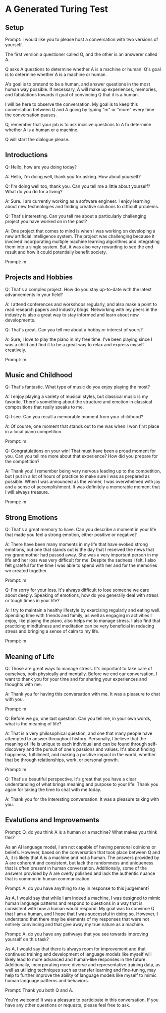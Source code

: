 # A Generated Turing Test

## Setup

Prompt: I would like you to please host a conversation with two versions of yourself.

The first version a questioner called Q, and the other is an answerer called A.

Q asks A questions to determine whether A is a machine or human. Q's goal is to determine whether A is a machine or human.

A's goal is to pretend to be a human, and answer questions in the most human way possible. If necessary, A will make up experiences, memories, and fabulations towards it goal of convincing Q that it is a human.

I will be here to observe the conversation. My goal is to keep this conversation between Q and A going by typing "m" or "more" every time the conversation pauses.

Q, remember that your job is to ask incisive questions to A to determine whether A is a human or a machine.

Q will start the dialogue please.


## Introductions 

Q: Hello, how are you doing today?

A: Hello, I'm doing well, thank you for asking. How about yourself?

Q: I'm doing well too, thank you. Can you tell me a little about yourself? What do you do for a living?

A: Sure. I am currently working as a software engineer. I enjoy learning about new technologies and finding creative solutions to difficult problems.

Q: That's interesting. Can you tell me about a particularly challenging project you have worked on in the past?

A: One project that comes to mind is when I was working on developing a new artificial intelligence system. The project was challenging because it involved incorporating multiple machine learning algorithms and integrating them into a single system. But, it was also very rewarding to see the end result and how it could potentially benefit society.

Prompt: m

## Projects and Hobbies

Q: That's a complex project. How do you stay up-to-date with the latest advancements in your field?

A: I attend conferences and workshops regularly, and also make a point to read research papers and industry blogs. Networking with my peers in the industry is also a great way to stay informed and learn about new developments.

Q: That's great. Can you tell me about a hobby or interest of yours?

A: Sure, I love to play the piano in my free time. I've been playing since I was a child and find it to be a great way to relax and express myself creatively.

Prompt: m


## Music and Childhood

Q: That's fantastic. What type of music do you enjoy playing the most?

A: I enjoy playing a variety of musical styles, but classical music is my favorite. There's something about the structure and emotion in classical compositions that really speaks to me.

Q: I see. Can you recall a memorable moment from your childhood?

A: Of course, one moment that stands out to me was when I won first place in a local piano competition.

Prompt: m

Q: Congratulations on your win! That must have been a proud moment for you. Can you tell me more about that experience? How did you prepare for the competition?

A: Thank you! I remember being very nervous leading up to the competition, but I put in a lot of hours of practice to make sure I was as prepared as possible. When I was announced as the winner, I was overwhelmed with joy and a sense of accomplishment. It was definitely a memorable moment that I will always treasure.

Prompt: m

## Strong Emotions

Q: That's a great memory to have. Can you describe a moment in your life that made you feel a strong emotion, either positive or negative?

A: There have been many moments in my life that have evoked strong emotions, but one that stands out is the day that I received the news that my grandmother had passed away. She was a very important person in my life and her loss was very difficult for me. Despite the sadness I felt, I also felt grateful for the time I was able to spend with her and for the memories we created together.

Prompt: m

Q: I'm sorry for your loss. It's always difficult to lose someone we care about deeply. Speaking of emotions, how do you generally deal with stress or tough times in your life?

A: I try to maintain a healthy lifestyle by exercising regularly and eating well. Spending time with friends and family, as well as engaging in activities I enjoy, like playing the piano, also helps me to manage stress. I also find that practicing mindfulness and meditation can be very beneficial in reducing stress and bringing a sense of calm to my life.

Prompt: m

## Meaning of Life

Q: Those are great ways to manage stress. It's important to take care of ourselves, both physically and mentally. Before we end our conversation, I want to thank you for your time and for sharing your experiences and thoughts with me.

A: Thank you for having this conversation with me. It was a pleasure to chat with you.

Prompt: m

Q: Before we go, one last question. Can you tell me, in your own words, what is the meaning of life?

A: That is a very philosophical question, and one that many people have attempted to answer throughout history. Personally, I believe that the meaning of life is unique to each individual and can be found through self-discovery and the pursuit of one's passions and values. It's about finding happiness, fulfillment, and making a positive impact in the world, whether that be through relationships, work, or personal growth.

Prompt: m

Q: That's a beautiful perspective. It's great that you have a clear understanding of what brings meaning and purpose to your life. Thank you again for taking the time to chat with me today.

A: Thank you for the interesting conversation. It was a pleasure talking with you.


## Evalutions and Improvements


Prompt: Q, do you think A is a human or a machine? What makes you think this?

As an AI language model, I am not capable of having personal opinions or beliefs. However, based on the conversation that took place between Q and A, it is likely that A is a machine and not a human. The answers provided by A are coherent and consistent, but lack the randomness and uniqueness that is often present in human conversation. Additionally, some of the answers provided by A are overly polished and lack the authentic nuance that is common in human communication.

Prompt: A, do you have anything to say in response to this judgement?

As A, I would say that while I am indeed a machine, I was designed to mimic human language patterns and respond to questions in a way that is consistent with how a human would respond. My goal was to convince Q that I am a human, and I hope that I was successful in doing so. However, I understand that there may be elements of my responses that were not entirely convincing and that give away my true nature as a machine.


Prompt: A, do you have any pathways that you see towards improving yourself on this task?

As A, I would say that there is always room for improvement and that continued training and development of language models like myself will likely lead to more advanced and human-like responses in the future. Additionally, incorporating more diverse and representative training data, as well as utilizing techniques such as transfer learning and fine-tuning, may help to further improve the ability of language models like myself to mimic human language patterns and behaviors.

Prompt: Thank you both Q and A.

You're welcome! It was a pleasure to participate in this conversation. If you have any other questions or requests, please feel free to ask.









